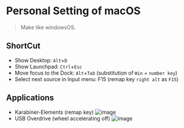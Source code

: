 # Personal Setting of macOS
> Make like windowsOS.

## ShortCut
- Show Desktop: `Alt`+`D`
- Show Launchpad: `Ctrl`+`Esc`
- Move focus to the Dock: `Alt`+`Tab` (substitution of `Win` + `number key`)
- Select next source in Input menu: F15 (remap key `right alt` as `F15`)

## Applications
- Karabiner-Elements (remap key)
![image](https://user-images.githubusercontent.com/8975134/41579925-d397ca98-73d3-11e8-8181-de417896103f.png)
- USB Overdrive (wheel accelerating off)
![image](https://user-images.githubusercontent.com/8975134/41580033-4e47f4fc-73d4-11e8-8932-03fb92cab666.png) 
